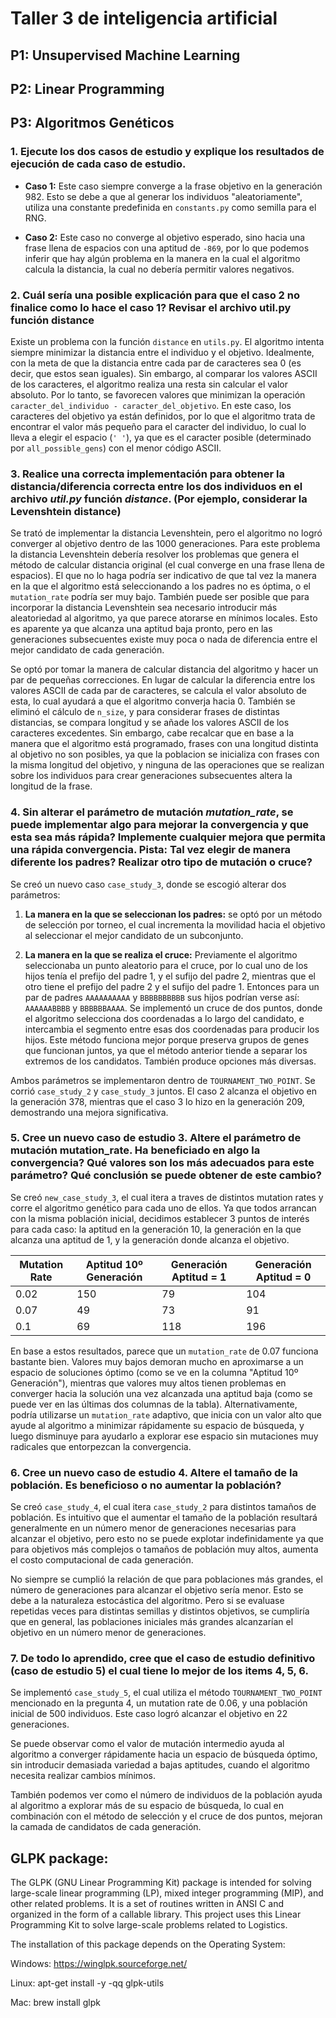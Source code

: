 # Taller 3 de inteligencia artificial

## P1: Unsupervised Machine Learning

## P2: Linear Programming

## P3: Algoritmos Genéticos

### 1. Ejecute los dos casos de estudio y explique los resultados de ejecución de cada caso de estudio.

- **Caso 1:** Este caso siempre converge a la frase objetivo en la generación 982. Esto se debe a que al generar los individuos "aleatoriamente", utiliza una constante predefinida en `constants.py` como semilla para el RNG.

- **Caso 2:** Este caso no converge al objetivo esperado, sino hacia una frase llena de espacios con una aptitud de `-869`, por lo que podemos inferir que hay algún problema en la manera en la cual el algoritmo calcula la distancia, la cual no debería permitir valores negativos. 

### 2. Cuál sería una posible explicación para que el caso 2 no finalice como lo hace el caso 1? Revisar el archivo util.py función distance

Existe un problema con la función `distance` en `utils.py`. El algoritmo intenta siempre minimizar la distancia entre el individuo y el objetivo. Idealmente, con la meta de que la distancia entre cada par de caracteres sea 0 (es decir, que estos sean iguales). Sin embargo, al comparar los valores ASCII de los caracteres, el algoritmo realiza una resta sin calcular el valor absoluto. Por lo tanto, se favorecen valores que minimizan la operación `caracter_del_individuo - caracter_del_objetivo`. En este caso, los caracteres del objetivo ya están definidos, por lo que el algoritmo trata de encontrar el valor más pequeño para el caracter del individuo, lo cual lo lleva a elegir el espacio (`' '`), ya que es el caracter posible (determinado por `all_possible_gens`) con el menor código ASCII. 

### 3. Realice una correcta implementación para obtener la distancia/diferencia correcta entre los dos individuos en el archivo ***util.py*** función ***distance***. (Por ejemplo, considerar la Levenshtein distance)

Se trató de implementar la distancia Levenshtein, pero el algoritmo no logró converger al objetivo dentro de las 1000 generaciones. Para este problema la distancia Levenshtein debería resolver los problemas que genera el método de calcular distancia original (el cual converge en una frase llena de espacios). El que no lo haga podría ser indicativo de que tal vez la manera en la que el algoritmo está seleccionando a los padres no es óptima, o el `mutation_rate` podría ser muy bajo. También puede ser posible que para incorporar la distancia Levenshtein sea necesario introducir más aleatoriedad al algoritmo, ya que parece atorarse en mínimos locales. Esto es aparente ya que alcanza una aptitud baja pronto, pero en las generaciones subsecuentes existe muy poca o nada de diferencia entre el mejor candidato de cada generación.

Se optó por tomar la manera de calcular distancia del algoritmo y hacer un par de pequeñas correcciones. En lugar de calcular la diferencia entre los valores ASCII de cada par de caracteres, se calcula el valor absoluto de esta, lo cual ayudará a que el algoritmo converja hacia 0. También se eliminó el cálculo de `n_size`, y para considerar frases de distintas distancias, se compara longitud y se añade los valores ASCII de los caracteres excedentes. Sin embargo, cabe recalcar que en base a la manera que el algoritmo está programado, frases con una longitud distinta al objetivo no son posibles, ya que la poblacion se inicializa con frases con la misma longitud del objetivo, y ninguna de las operaciones que se realizan sobre los individuos para crear generaciones subsecuentes altera la longitud de la frase.  

### 4. Sin alterar el parámetro de mutación ***mutation_rate***, se puede implementar algo para mejorar la convergencia y que esta sea más rápida? Implemente cualquier mejora que permita una rápida convergencia. Pista: Tal vez elegir de manera diferente los padres? Realizar otro tipo de mutación o cruce?

Se creó un nuevo caso `case_study_3`, donde se escogió alterar dos parámetros:

1. **La manera en la que se seleccionan los padres:** se optó por un método de selección por torneo, el cual incrementa la movilidad hacia el objetivo al seleccionar el mejor candidato de un subconjunto.

2. **La manera en la que se realiza el cruce:** Previamente el algoritmo seleccionaba un punto aleatorio para el cruce, por lo cual uno de los hijos tenía el prefijo del padre 1, y el sufijo del padre 2, mientras que el otro tiene el prefijo del padre 2 y el sufijo del padre 1. Entonces para un par de padres `AAAAAAAAAA` y `BBBBBBBBBB` sus hijos podrían verse así: `AAAAAABBBB` y `BBBBBBAAAA`. Se implementó un cruce de dos puntos, donde el algoritmo selecciona dos coordenadas a lo largo del candidato, e intercambia el segmento entre esas dos coordenadas para producir los hijos. Este método funciona mejor porque preserva grupos de genes que funcionan juntos, ya que el método anterior tiende a separar los extremos de los candidatos. También produce opciones más diversas.

Ambos parámetros se implementaron dentro de `TOURNAMENT_TWO_POINT`. Se corrió `case_study_2` y `case_study_3` juntos. El caso 2 alcanza el objetivo en la generación 378, mientras que el caso 3 lo hizo en la generación 209, demostrando una mejora significativa.

### 5. Cree un **nuevo caso de estudio 3**. Altere el parámetro de mutación **mutation_rate**. Ha beneficiado en algo la convergencia? Qué valores son los más adecuados para este parámetro? Qué conclusión se puede obtener de este cambio?

Se creó `new_case_study_3`, el cual itera a traves de distintos mutation rates y corre el algoritmo genético para cada uno de ellos. Ya que todos arrancan con la misma población inicial, decidimos establecer 3 puntos de interés para cada caso: la aptitud en la generación 10, la generación en la que alcanza una aptitud de 1, y la generación donde alcanza el objetivo.

| Mutation Rate | Aptitud 10º Generación | Generación Aptitud = 1 | Generación Aptitud = 0 |
|----------|----------|----------|----------|
|    0.02      |    150      |    79      |     104     |
|     0.07     |     49     |     73     |    91      |
|     0.1     |     69     |     118     |     196     |

En base a estos resultados, parece que un `mutation_rate` de 0.07 funciona bastante bien. Valores muy bajos demoran mucho en aproximarse a un espacio de soluciones óptimo (como se ve en la columna "Aptitud 10º Generación"), mientras que valores muy altos tienen problemas en converger hacia la solución una vez alcanzada una aptitud baja (como se puede ver en las últimas dos columnas de la tabla). Alternativamente, podría utilizarse un `mutation_rate` adaptivo, que inicia con un valor alto que ayude al algoritmo a minimizar rápidamente su espacio de búsqueda, y luego disminuye para ayudarlo a explorar ese espacio sin mutaciones muy radicales que entorpezcan la convergencia.

### 6. Cree un **nuevo caso de estudio 4**. Altere el tamaño de la población. Es beneficioso o no aumentar la población?

Se creó `case_study_4`, el cual itera `case_study_2` para distintos tamaños de población. Es intuitivo que el aumentar el tamaño de la población resultará generalmente en un número menor de generaciones necesarias para alcanzar el objetivo, pero esto no se puede explotar indefinidamente ya que para objetivos más complejos o tamaños de población muy altos, aumenta el costo computacional de cada generación.

No siempre se cumplió la relación de que para poblaciones más grandes, el número de generaciones para alcanzar el objetivo sería menor. Esto se debe a la naturaleza estocástica del algoritmo. Pero si se evaluase repetidas veces para distintas semillas y distintos objetivos, se cumpliría que en general, las poblaciones iniciales más grandes alcanzarían el objetivo en un número menor de generaciones.

### 7. De todo lo aprendido, cree que el caso de estudio definitivo (caso de estudio 5) el cual tiene lo mejor de los items 4, 5, 6.

Se implementó `case_study_5`, el cual utiliza el método `TOURNAMENT_TWO_POINT` mencionado en la pregunta 4, un mutation rate de 0.06, y una población inicial de 500 individuos. Este caso logró alcanzar el objetivo en 22 generaciones.

Se puede observar como el valor de mutación intermedio ayuda al algoritmo a converger rápidamente hacia un espacio de búsqueda óptimo, sin introducir demasiada variedad a bajas aptitudes, cuando el algoritmo necesita realizar cambios mínimos.

También podemos ver como el número de individuos de la población ayuda al algoritmo a explorar más de su espacio de búsqueda, lo cual en combinación con el método de selección y el cruce de dos puntos, mejoran la camada de candidatos de cada generación.

## GLPK package:
The GLPK (GNU Linear Programming Kit) package is intended for solving large-scale linear programming (LP), mixed integer programming (MIP), and other related problems. It is a set of routines written in ANSI C and organized in the form of a callable library.
This project uses this Linear Programming Kit to solve large-scale problems related to Logistics. 

The installation of this package depends on the Operating System:

Windows: https://winglpk.sourceforge.net/

Linux: apt-get install -y -qq glpk-utils

Mac:  brew install glpk